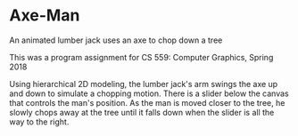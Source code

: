 # Axe-Man
An animated lumber jack uses an axe to chop down a tree

This was a program assignment for CS 559: Computer Graphics, Spring 2018

Using hierarchical 2D modeling, the lumber jack's arm swings the axe up and down to simulate a chopping motion. There is a slider below the canvas that controls the man's position. As the man is moved closer to the tree, he slowly chops away at the tree until it falls down when the slider is all the way to the right.
